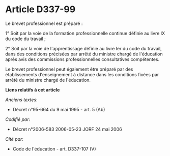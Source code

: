 # Article D337-99

Le brevet professionnel est préparé :

1° Soit par la voie de la formation professionnelle continue définie au livre IX du code du travail ;

2° Soit par la voie de l'apprentissage définie au livre Ier du code du travail, dans des conditions précisées par arrêté du
ministre chargé de l'éducation après avis des commissions professionnelles consultatives compétentes.

Le brevet professionnel peut également être préparé par des établissements d'enseignement à distance dans les conditions
fixées par arrêté du ministre chargé de l'éducation.

**Liens relatifs à cet article**

_Anciens textes_:

  - Décret n°95-664 du 9 mai 1995 - art. 5 (Ab)

_Codifié par_:

  - Décret n°2006-583 2006-05-23 JORF 24 mai 2006

_Cité par_:

  - Code de l'éducation - art. D337-107 (V)

